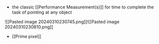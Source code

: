 - the classic [[Performance Measurement(s)]] for time to complete the task of pointing at any object

![[Pasted image 20240310230745.png]]![[Pasted image 20240310230810.png]]

- [[Prime pixel]]